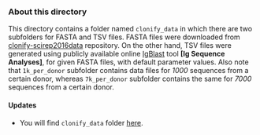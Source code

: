 ### About this directory

This directory contains a folder named `clonify_data` in which there are two subfolders for FASTA and TSV files. FASTA files were downloaded from [clonify-scirep2016data](https://github.com/briney/clonify-scirep2016data) repository. On the other hand, TSV files were generated using publicly available online [IgBlast](https://www.ncbi.nlm.nih.gov/igblast/igblast.cgi) tool **[Ig Sequence Analyses]**, for given FASTA files, with default parameter values. Also note that `1k_per_donor` subfolder contains data files for *1000* sequences from a certain donor, whereas `7k_per_donor` subfolder contains the same for *7000* sequences from a certain donor.

#### Updates

- You will find `clonify_data` folder [here](https://drive.google.com/drive/folders/19_cMBkfKGo5saDG5-gmOSpDqGapcnmWs?usp=sharing).